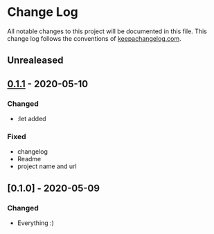 # Change Log
All notable changes to this project will be documented in this file. This change log follows the conventions of [keepachangelog.com](http://keepachangelog.com/).


## Unrealeased 

## [0.1.1] - 2020-05-10

### Changed
-  :let added

### Fixed
- changelog
- Readme
- project name and url


## [0.1.0] - 2020-05-09
### Changed
- Everything :)


[Unreleased]: https://github.com/your-name/defnw/compare/0.1.1...HEAD
[0.1.1]: https://github.com/your-name/defnw/compare/0.1.1...0.1.0

